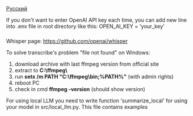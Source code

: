 [Русский](README_ru.MD)

If you don't want to enter OpenAI API key each time, you can add new line into .env
file in root directory like this:
OPEN_AI_KEY = 'your_key'

###
Whisper page: https://github.com/openai/whisper

To solve transcribe's problem "file not found" on Windows:
1. download archive with last ffmpeg version from official site
2. extract to **C:\ffmpeg\\**
3. run **setx /m PATH "C:\ffmpeg\bin;%PATH%"** (with admin rights)
4. reboot PC
5. check in cmd **ffmpeg -version** (should show version)

For using local LLM you need to write function 'summarize_local' for using your 
model in src/local_llm.py. This file contains examples